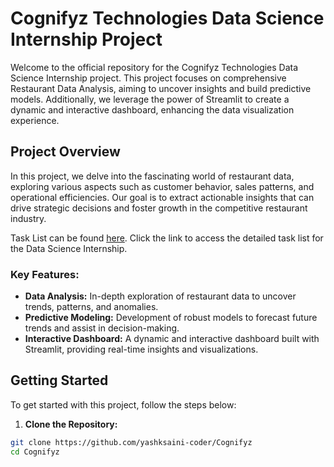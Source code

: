 # Cognifyz Technologies Data Science Internship Project

Welcome to the official repository for the Cognifyz Technologies Data Science Internship project. This project focuses on comprehensive Restaurant Data Analysis, aiming to uncover insights and build predictive models. Additionally, we leverage the power of Streamlit to create a dynamic and interactive dashboard, enhancing the data visualization experience.

## Project Overview

In this project, we delve into the fascinating world of restaurant data, exploring various aspects such as customer behavior, sales patterns, and operational efficiencies. Our goal is to extract actionable insights that can drive strategic decisions and foster growth in the competitive restaurant industry.


Task List can be found [here](DS-Internship-Task.pdf). Click the link to access the detailed task list for the Data Science Internship.


### Key Features:

- **Data Analysis:** In-depth exploration of restaurant data to uncover trends, patterns, and anomalies.
- **Predictive Modeling:** Development of robust models to forecast future trends and assist in decision-making.
- **Interactive Dashboard:** A dynamic and interactive dashboard built with Streamlit, providing real-time insights and visualizations.

## Getting Started

To get started with this project, follow the steps below:

1. **Clone the Repository:**

```bash
git clone https://github.com/yashksaini-coder/Cognifyz
cd Cognifyz
```